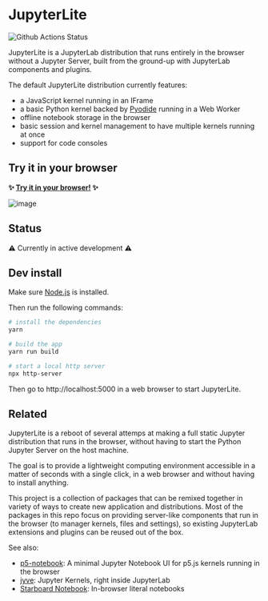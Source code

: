 # JupyterLite

![Github Actions Status](https://github.com/jtpio/jupyterlite/workflows/Build/badge.svg)

JupyterLite is a JupyterLab distribution that runs entirely in the browser without a Jupyter Server, built from the ground-up with JupyterLab components and plugins.

The default JupyterLite distribution currently features:

- a JavaScript kernel running in an IFrame
- a basic Python kernel backed by [Pyodide](https://pyodide.org) running in a Web Worker
- offline notebook storage in the browser
- basic session and kernel management to have multiple kernels running at once
- support for code consoles

## Try it in your browser

**✨ [Try it in your browser!](https://jupyterlite.vercel.app/) ✨**

![image](https://user-images.githubusercontent.com/591645/114009512-7fe79600-9863-11eb-9aac-3a9ef6345011.png)

## Status

⚠️ Currently in active development ⚠️

## Dev install

Make sure [Node.js](https://nodejs.org) is installed.

Then run the following commands:

```bash
# install the dependencies
yarn

# build the app
yarn run build

# start a local http server
npx http-server
```

Then go to http://localhost:5000 in a web browser to start JupyterLite.

## Related

JupyterLite is a reboot of several attemps at making a full static Jupyter distribution that runs in the browser, without having to start the Python Jupyter Server on the host machine.

The goal is to provide a lightweight computing environment accessible in a matter of seconds with a single click, in a web browser and without having to install anything.

This project is a collection of packages that can be remixed together in variety of ways to create new application and distributions. Most of the packages in this repo focus on providing server-like components that run in the browser (to manager kernels, files and settings), so existing JupyterLab extensions and plugins can be reused out of the box.

See also:

- [p5-notebook](https://github.com/jtpio/p5-notebook): A minimal Jupyter Notebook UI for p5.js kernels running in the browser
- [jyve](https://github.com/deathbeds/jyve): Jupyter Kernels, right inside JupyterLab
- [Starboard Notebook](https://github.com/gzuidhof/starboard-notebook): In-browser literal notebooks
